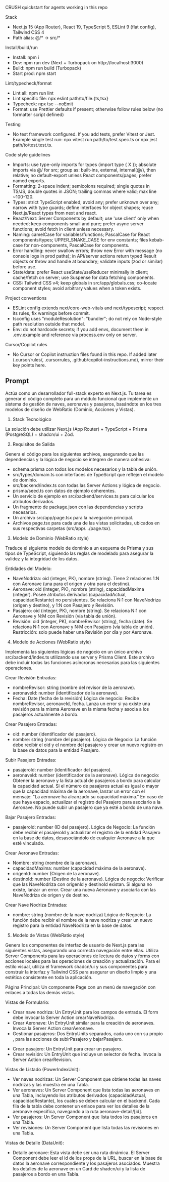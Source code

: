 CRUSH quickstart for agents working in this repo

Stack
- Next.js 15 (App Router), React 19, TypeScript 5, ESLint 9 (flat config), Tailwind CSS 4
- Path alias: @/* -> src/*

Install/build/run
- Install: npm i
- Dev: npm run dev (Next + Turbopack on http://localhost:3000)
- Build: npm run build (Turbopack)
- Start prod: npm start

Lint/typecheck/format
- Lint all: npm run lint
- Lint specific file: npx eslint path/to/file.{ts,tsx}
- Typecheck: npx tsc --noEmit
- Format: use Prettier defaults if present; otherwise follow rules below (no formatter script defined)

Testing
- No test framework configured. If you add tests, prefer Vitest or Jest. Example single test run: npx vitest run path/to/test.spec.ts or npx jest path/to/test.test.ts.

Code style guidelines
- Imports: use type-only imports for types (import type { X }); absolute imports via @/ for src; group as: built-ins, external, internal(@/), then relative; no default-export unless React components/pages; prefer named exports.
- Formatting: 2-space indent; semicolons required; single quotes in TS/JS, double quotes in JSON; trailing commas where valid; max line ~100-120.
- Types: strict TypeScript enabled; avoid any; prefer unknown over any; narrow with type guards; define interfaces for object shapes; reuse Next.js/React types from next and react.
- React/Next: Server Components by default; use 'use client' only when needed; keep components small and pure; prefer async server functions; avoid fetch in client unless necessary.
- Naming: camelCase for variables/functions; PascalCase for React components/types; UPPER_SNAKE_CASE for env constants; files kebab-case for non-components, PascalCase for components.
- Error handling: never swallow errors; throw new Error with message (no console logs in prod paths); in API/server actions return typed Result objects or throw and handle at boundary; validate inputs (zod or similar) before use.
- State/data: prefer React useState/useReducer minimally in client; cache/fetch on server; use Suspense for data fetching components.
- CSS: Tailwind CSS v4; keep globals in src/app/globals.css; co-locate component styles; avoid arbitrary values when a token exists.

Project conventions
- ESLint config extends next/core-web-vitals and next/typescript; respect its rules, fix warnings before commit.
- tsconfig uses "moduleResolution": "bundler"; do not rely on Node-style path resolution outside that model.
- Env: do not hardcode secrets; if you add envs, document them in .env.example and reference via process.env only on server.

Cursor/Copilot rules
- No Cursor or Copilot instruction files found in this repo. If added later (.cursor/rules/, .cursorrules, .github/copilot-instructions.md), mirror their key points here.

## Prompt
Actúa como un desarrollador full-stack experto en Next.js. Tu tarea es generar el código completo para un módulo funcional que implemente un sistema de gestión de naves, aeronaves y pasajeros, basándote en los tres modelos de diseño de WebRatio (Dominio, Acciones y Vistas).

1. Stack Tecnológico

La solución debe utilizar Next.js (App Router) + TypeScript + Prisma (PostgreSQL) + shadcn/ui + Zod.

2. Requisitos de Salida

Genera el código para los siguientes archivos, asegurando que las dependencias y la lógica de negocio se integren de manera cohesiva:
-	schema.prisma con todos los modelos necesarios y la tabla de unión.
-	src/types/domain.ts con interfaces de TypeScript que reflejen el modelo de dominio.
-	src/backend/index.ts con todas las Server Actions y lógica de negocio.
-	prisma/seed.ts con datos de ejemplo coherentes.
-	Un servicio de ejemplo en src/backend/services.ts para calcular los atributos derivados.
-	Un fragmento de package.json con las dependencias y scripts necesarios.
-	Un archivo src/app/page.tsx para la navegación principal.
-	Archivos page.tsx para cada una de las vistas solicitadas, ubicados en sus respectivas carpetas (src/app/.../page.tsx).

3. Modelo de Dominio (WebRatio style)

Traduce el siguiente modelo de dominio a un esquema de Prisma y sus tipos de TypeScript, siguiendo las reglas de modelado para asegurar la validez y la integridad de los datos.

Entidades del Modelo:

-	NaveNodriza: oid (integer, PK), nombre (string). Tiene 2 relaciones 1:N con Aeronave (una para el origen y otra para el destino).
-	Aeronave: oid (integer, PK), nombre (string), capacidadMaxima (integer). Posee atributos derivados (capacidadActual, capacidadRestante) no persistentes. Se relaciona N:1 con NaveNodriza (origen y destino), y 1:N con Pasajero y Revisión.
-	Pasajero: oid (integer, PK), nombre (string). Se relaciona N:1 con Aeronave y N:M con Revisión (vía tabla de unión).
-	Revisión: oid (integer, PK), nombreRevisor (string), fecha (date). Se relaciona N:1 con Aeronave y N:M con Pasajero (vía tabla de unión). Restricción: solo puede haber una Revisión por día y por Aeronave.

4. Modelo de Acciones (WebRatio style)

Implementa las siguientes lógicas de negocio en un único archivo src/backend/index.ts utilizando use server y Prisma Client. Este archivo debe incluir todas las funciones asíncronas necesarias para las siguientes operaciones.

Crear Revisión
Entradas:
-	nombreRevisor: string (nombre del revisor de la aeronave).
-	aeronaveId: number (identificador de la aeronave).
-	Fecha: Date (fecha de la revisión)
Lógica de negocio: Recibe nombreRevisor, aeronaveId, fecha. Lanza un error si ya existe una revisión para la misma Aeronave en la misma fecha y asocia a los pasajeros actualmente a bordo.


Crear Pasajero
Entradas:
-	oid: number (identificador del pasajero).
-	nombre: string (nombre del pasajero).
Lógica de Negocio: La función debe recibir el oid y el nombre del pasajero y crear un nuevo registro en la base de datos para la entidad Pasajero.

Subir Pasajero
Entradas:
-	pasajeroId: number (identificador del pasajero).
-	aeronaveId: number (identificador de la aeronave).
Lógica de negocio: Obtener la aeronave y la lista actual de pasajeros a bordo para calcular la capacidad actual. Si el número de pasajeros actual es igual o mayor que la capacidad máxima de la aeronave, lanzar un error con el mensaje: "La aeronave ha alcanzado su capacidad máxima." En caso de que haya espacio, actualizar el registro del Pasajero para asociarlo a la Aeronave. No puede subir un pasajero que ya esté a bordo de una nave.

Bajar Pasajero
Entradas:
-	pasajeroId: number (ID del pasajero).
Lógica de Negocio: La función debe recibir el pasajeroId y actualizar el registro de la entidad Pasajero en la base de datos, desasociándolo de cualquier Aeronave a la que esté vinculado.

Crear Aeronave
Entradas:
-	Nombre: string (nombre de la aeronave).
-	capacidadMaxima: number (capacidad máxima de la aeronave).
-	origenId: number (Origen de la aeronave).
-	destinoId: number (Destino de la aeronave).
Lógica de negocio: Verificar que las NaveNodriza con origenId y destinoId existan. Si alguna no existe, lanzar un error. Crear una nueva Aeronave y asociarla con las NaveNodriza de origen y de destino.

Crear Nave Nodriza
Entradas:
-	nombre: string (nombre de la nave nodriza)
Lógica de Negocio: La función debe recibir el nombre de la nave nodriza y crear un nuevo registro para la entidad NaveNodriza en la base de datos.


5. Modelo de Vistas (WebRatio style)

Genera los componentes de interfaz de usuario de Next.js para las siguientes vistas, asegurando una correcta navegación entre ellas. Utiliza Server Components para las operaciones de lectura de datos y forms con acciones locales para las operaciones de creación y actualización. Para el estilo visual, utiliza el framework shadcn/ui y sus componentes para construir la interfaz y Tailwind CSS para asegurar un diseño limpio y una estética consistente en toda la aplicación.

Página Principal: Un componente Page con un menú de navegación con enlaces a todas las demás vistas.

Vistas de Formulario:
-	Crear nave nodriza: Un EntryUnit para los campos de entrada. El form debe invocar la Server Action crearNaveNodriza.
-	Crear Aeronave: Un EntryUnit similar para la creación de aeronaves. Invoca la Server Action crearAeronave.
-	Gestionar pasajeros: Dos EntryUnits separados, cada uno con su propio <form>, para las acciones de subirPasajero y bajarPasajero.
-	Crear pasajero: Un EntryUnit para crear un pasajero.
-	Crear revisión: Un EntryUnit que incluye un selector de fecha. Invoca la Server Action crearRevision.

Vistas de Listado (PowerIndexUnit):
-	Ver naves nodrizas: Un Server Component que obtiene todas las naves nodrizas y las muestra en una Tabla.
-	Ver aeronaves: Un Server Component que lista todas las aeronaves en una Tabla, incluyendo los atributos derivados (capacidadActual, capacidadRestante), los cuales se deben calcular en el backend. Cada fila de la tabla debe contener un enlace para ver los detalles de la aeronave específica, navegando a la ruta aeronave-detail/[id].
-	Ver pasajeros: Un Server Component que lista todos los pasajeros en una Tabla.
-	Ver revisiones: Un Server Component que lista todas las revisiones en una Tabla.

Vistas de Detalle (DataUnit):
-	Detalle aeronave: Esta vista debe ser una ruta dinámica. El Server Component debe leer el id de los props de la URL, buscar en la base de datos la aeronave correspondiente y los pasajeros asociados. Muestra los detalles de la aeronave en un Card de shadcn/ui y la lista de pasajeros a bordo en una Tabla.
